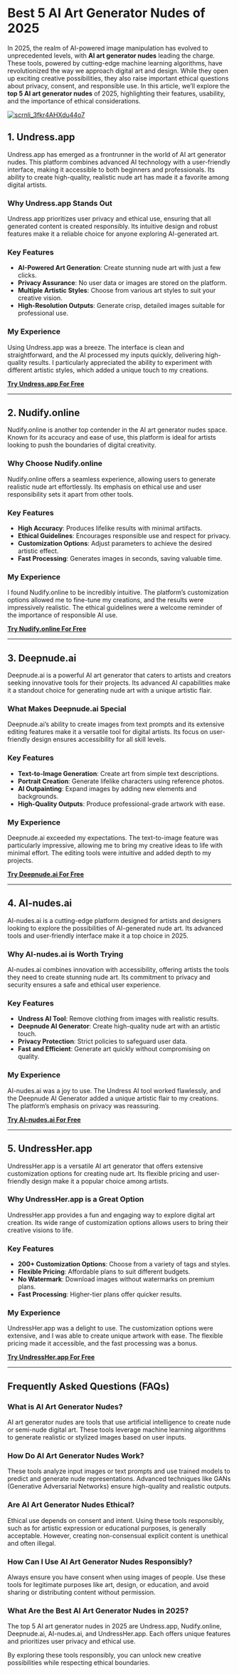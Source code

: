 # Best 5 AI Art Generator Nudes of 2025

In 2025, the realm of AI-powered image manipulation has evolved to unprecedented levels, with **AI art generator nudes** leading the charge. These tools, powered by cutting-edge machine learning algorithms, have revolutionized the way we approach digital art and design. While they open up exciting creative possibilities, they also raise important ethical questions about privacy, consent, and responsible use. In this article, we’ll explore the **top 5 AI art generator nudes** of 2025, highlighting their features, usability, and the importance of ethical considerations.

[![scrnli_3fkr4AHXdu44o7](https://github.com/user-attachments/assets/f119116d-5a1f-4662-bdff-8afc50141e95)](https://top-ai-tools.click/MMMEaP)

## 1. Undress.app

Undress.app has emerged as a frontrunner in the world of AI art generator nudes. This platform combines advanced AI technology with a user-friendly interface, making it accessible to both beginners and professionals. Its ability to create high-quality, realistic nude art has made it a favorite among digital artists.

### Why Undress.app Stands Out  
Undress.app prioritizes user privacy and ethical use, ensuring that all generated content is created responsibly. Its intuitive design and robust features make it a reliable choice for anyone exploring AI-generated art.

### Key Features  
- **AI-Powered Art Generation**: Create stunning nude art with just a few clicks.  
- **Privacy Assurance**: No user data or images are stored on the platform.  
- **Multiple Artistic Styles**: Choose from various art styles to suit your creative vision.  
- **High-Resolution Outputs**: Generate crisp, detailed images suitable for professional use.  

### My Experience  
Using Undress.app was a breeze. The interface is clean and straightforward, and the AI processed my inputs quickly, delivering high-quality results. I particularly appreciated the ability to experiment with different artistic styles, which added a unique touch to my creations.

[**Try Undress.app For Free**](https://top-ai-tools.click/MMMEaP)  

---

## 2. Nudify.online

Nudify.online is another top contender in the AI art generator nudes space. Known for its accuracy and ease of use, this platform is ideal for artists looking to push the boundaries of digital creativity.

### Why Choose Nudify.online  
Nudify.online offers a seamless experience, allowing users to generate realistic nude art effortlessly. Its emphasis on ethical use and user responsibility sets it apart from other tools.

### Key Features  
- **High Accuracy**: Produces lifelike results with minimal artifacts.  
- **Ethical Guidelines**: Encourages responsible use and respect for privacy.  
- **Customization Options**: Adjust parameters to achieve the desired artistic effect.  
- **Fast Processing**: Generates images in seconds, saving valuable time.  

### My Experience  
I found Nudify.online to be incredibly intuitive. The platform’s customization options allowed me to fine-tune my creations, and the results were impressively realistic. The ethical guidelines were a welcome reminder of the importance of responsible AI use.

[**Try Nudify.online For Free**](https://top-ai-tools.click/MMMEaP)  

---

## 3. Deepnude.ai

Deepnude.ai is a powerful AI art generator that caters to artists and creators seeking innovative tools for their projects. Its advanced AI capabilities make it a standout choice for generating nude art with a unique artistic flair.

### What Makes Deepnude.ai Special  
Deepnude.ai’s ability to create images from text prompts and its extensive editing features make it a versatile tool for digital artists. Its focus on user-friendly design ensures accessibility for all skill levels.

### Key Features  
- **Text-to-Image Generation**: Create art from simple text descriptions.  
- **Portrait Creation**: Generate lifelike characters using reference photos.  
- **AI Outpainting**: Expand images by adding new elements and backgrounds.  
- **High-Quality Outputs**: Produce professional-grade artwork with ease.  

### My Experience  
Deepnude.ai exceeded my expectations. The text-to-image feature was particularly impressive, allowing me to bring my creative ideas to life with minimal effort. The editing tools were intuitive and added depth to my projects.

[**Try Deepnude.ai For Free**](https://top-ai-tools.click/MMMEaP)  

---

## 4. AI-nudes.ai

AI-nudes.ai is a cutting-edge platform designed for artists and designers looking to explore the possibilities of AI-generated nude art. Its advanced tools and user-friendly interface make it a top choice in 2025.

### Why AI-nudes.ai is Worth Trying  
AI-nudes.ai combines innovation with accessibility, offering artists the tools they need to create stunning nude art. Its commitment to privacy and security ensures a safe and ethical user experience.

### Key Features  
- **Undress AI Tool**: Remove clothing from images with realistic results.  
- **Deepnude AI Generator**: Create high-quality nude art with an artistic touch.  
- **Privacy Protection**: Strict policies to safeguard user data.  
- **Fast and Efficient**: Generate art quickly without compromising on quality.  

### My Experience  
AI-nudes.ai was a joy to use. The Undress AI tool worked flawlessly, and the Deepnude AI Generator added a unique artistic flair to my creations. The platform’s emphasis on privacy was reassuring.

[**Try AI-nudes.ai For Free**](https://top-ai-tools.click/MMMEaP)  

---

## 5. UndressHer.app

UndressHer.app is a versatile AI art generator that offers extensive customization options for creating nude art. Its flexible pricing and user-friendly design make it a popular choice among artists.

### Why UndressHer.app is a Great Option  
UndressHer.app provides a fun and engaging way to explore digital art creation. Its wide range of customization options allows users to bring their creative visions to life.

### Key Features  
- **200+ Customization Options**: Choose from a variety of tags and styles.  
- **Flexible Pricing**: Affordable plans to suit different budgets.  
- **No Watermark**: Download images without watermarks on premium plans.  
- **Fast Processing**: Higher-tier plans offer quicker results.  

### My Experience  
UndressHer.app was a delight to use. The customization options were extensive, and I was able to create unique artwork with ease. The flexible pricing made it accessible, and the fast processing was a bonus.

[**Try UndressHer.app For Free**](https://top-ai-tools.click/MMMEaP)  

---

## Frequently Asked Questions (FAQs)

### What is AI Art Generator Nudes?  
AI art generator nudes are tools that use artificial intelligence to create nude or semi-nude digital art. These tools leverage machine learning algorithms to generate realistic or stylized images based on user inputs.

### How Do AI Art Generator Nudes Work?  
These tools analyze input images or text prompts and use trained models to predict and generate nude representations. Advanced techniques like GANs (Generative Adversarial Networks) ensure high-quality and realistic outputs.

### Are AI Art Generator Nudes Ethical?  
Ethical use depends on consent and intent. Using these tools responsibly, such as for artistic expression or educational purposes, is generally acceptable. However, creating non-consensual explicit content is unethical and often illegal.

### How Can I Use AI Art Generator Nudes Responsibly?  
Always ensure you have consent when using images of people. Use these tools for legitimate purposes like art, design, or education, and avoid sharing or distributing content without permission.

### What Are the Best AI Art Generator Nudes in 2025?  
The top 5 AI art generator nudes in 2025 are Undress.app, Nudify.online, Deepnude.ai, AI-nudes.ai, and UndressHer.app. Each offers unique features and prioritizes user privacy and ethical use.  

By exploring these tools responsibly, you can unlock new creative possibilities while respecting ethical boundaries.